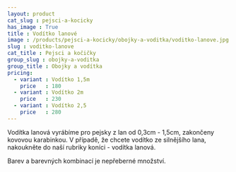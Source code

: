 ```yaml
---
layout: product
cat_slug : pejsci-a-kocicky
has_image : True
title : Vodítko lanové
image : /products/pejsci-a-kocicky/obojky-a-voditka/voditko-lanove.jpg
slug : voditko-lanove
cat_title : Pejsci a kočičky
group_slug : obojky-a-voditka
group_title : Obojky a vodítka
pricing:
  - variant : Vodítko 1,5m
    price   : 180
  - variant : Vodítko 2m
    price   : 230
  - variant : Vodítko 2,5
    price   : 280
---
```


Vodítka lanová vyrábíme pro pejsky z lan od 0,3cm - 1,5cm, zakončeny kovovou karabinkou. V případě, že chcete vodítko ze silnějšího lana, nakoukněte do naší rubriky koníci - vodítka lanová.

Barev a barevných kombinací je nepřeberné množství.

